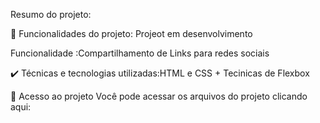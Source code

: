 Resumo do projeto:


🔨 Funcionalidades do projeto: Projeot em desenvolvimento


Funcionalidade :Compartilhamento de Links para redes sociais 


✔️ Técnicas e tecnologias utilizadas:HTML e CSS + Tecinicas de Flexbox




📁 Acesso ao projeto
Você pode acessar os arquivos do projeto clicando aqui:

